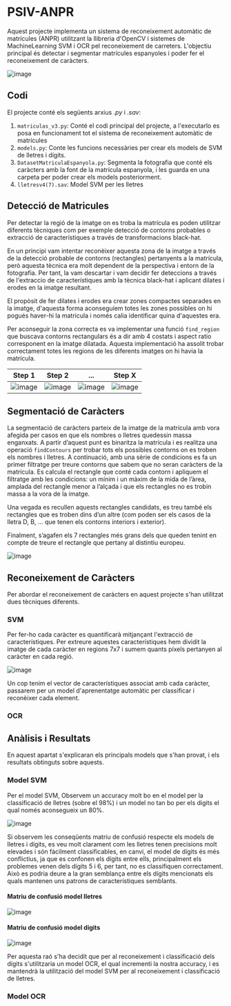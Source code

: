 # PSIV-ANPR
Aquest projecte implementa un sistema de reconeixement automàtic de matrícules (ANPR) utilitzant la llibreria d'OpenCV i sistemes de MachineLearning SVM i OCR pel reconeixement de carreters. L'objectiu principal és detectar i segmentar matrícules espanyoles i poder fer el reconeixement de caràcters.

![image](https://github.com/DCC-UAB/xnap-project-ed_group_16/assets/61145059/99728a8d-9e2c-4718-b43a-07fee2f6707b)
## Codi
El projecte conté els següents arxius *.py* i *.sav*:
1. ``matriculas_v3.py``: Conté el codi principal del projecte, a l'executarlo es posa en funcionament tot el sistema de reconeixement automàtic de matrícules
2. ``models.py``: Conte les funcions necessàries per crear els models de SVM de lletres i dígits.
3. ``DatasetMatriculaEspanyola.py``: Segmenta la fotografia que conté els caràcters amb la font de la matrícula espanyola, i les guarda en una carpeta per poder crear els models posteriorment.
4. ``lletresv4(7).sav``: Model SVM per les lletres
## Detecció de Matricules
Per detectar la regió de la imatge on es troba la matrícula es poden utilitzar diferents tècniques com per exemple detecció de contorns probables o extracció de característiques a través de transformacions black-hat.

En un principi vam intentar reconèixer aquesta zona de la imatge a través de la detecció probable de contorns (rectangles) pertanyents a la matrícula, però aquesta tècnica era molt dependent de la perspectiva i entorn de la fotografia. Per tant, la vam descartar i vam decidir fer deteccions a través de l'extraccio de característiques amb la tècnica black-hat i aplicant dilates i erodes en la imatge resultant.

El propòsit de fer dilates i erodes era crear zones compactes separades en la imatge, d'aquesta forma aconseguíem totes les zones possibles on hi pogués haver-hi la matricula i només calia identificar quina d'aquestes era.

Per aconseguir la zona correcta es va implementar una funció ``find_region`` que buscava contorns rectangulars és a dir amb 4 costats i aspect ratio corresponent en la imatge dilatada. Aquesta implementació ha assolit trobar correctament totes les regions de les diferents imatges on hi havia la matrícula.

| Step 1 | Step 2 | ... | Step X|
| -------------| ------------- | -------------|------------- |
|![image](https://github.com/DCC-UAB/xnap-project-ed_group_16/assets/61145059/bcf4c783-b62f-4cb4-9f6c-b8c16ce0bf81) |![image](https://github.com/DCC-UAB/xnap-project-ed_group_16/assets/61145059/1b424e79-c026-4b76-8189-d6a398316532)|![image](https://github.com/DCC-UAB/xnap-project-ed_group_16/assets/61145059/625a0e57-86bf-45b6-b471-7d6fffea7610)| ![image](https://github.com/DCC-UAB/xnap-project-ed_group_16/assets/61145059/89f3ab0f-c652-4472-b6af-79d388eb5a61)|

## Segmentació de Caràcters

La segmentació de caràcters parteix de la imatge de la matrícula amb vora afegida per casos en que els nombres o lletres quedessin massa enganxats. A partir d’aquest punt es binaritza la matrícula i es realitza una operació ``findContours`` per trobar tots els possibles contorns on es troben els nombres i lletres.
A continuació, amb una sèrie de condicions es fa un primer filtratge per treure contorns que sabem que no seran caràcters de la matrícula. Es calcula el rectangle que conté cada contorn i apliquem el filtratge amb les condicions: un mínim i un màxim de la mida de l’àrea, amplada del rectangle menor a l’alçada i que els rectangles no es trobin massa a la vora de la imatge.

Una vegada es recullen aquests rectangles candidats, es treu també els rectangles que es troben dins d’un altre (com poden ser els casos de la lletra D, B, ... que tenen els contorns interiors i exterior). 

Finalment, s’agafen els 7 rectangles més grans dels que queden tenint en compte de treure el rectangle que pertany al distintiu europeu.

![image](https://github.com/SergiTordera/PSIV-ANPR/assets/61145059/8c74e3c3-38af-42c6-853b-50aedca7956e)


## Reconeixement de Caràcters 

Per abordar el reconeixement de caràcters en aquest projecte s'han utilitzat dues tècniques diferents.

### SVM
Per fer-ho cada caràcter es quantificarà mitjançant l'extracció de característiques. Per extreure aquestes característiques hem dividit la imatge de cada caràcter en regions 7x7 i sumem quants píxels pertanyen al caràcter en cada regió.

![image](https://github.com/SergiTordera/PSIV-ANPR/assets/61145059/ba2e2055-023f-4f98-a13d-22b7b41a27fc)


Un cop tenim el vector de característiques associat amb cada caràcter, passarem per un model d'aprenentatge automàtic per classificar i reconèixer cada element.


### OCR

## Anàlisis i Resultats

En aquest apartat s'explicaran els principals models que s'han provat, i els resultats obtinguts sobre aquests.

### Model SVM
Per el model SVM, Observem un accuracy molt bo en el model per la classificació de lletres (sobre el 98%) i un model no tan bo per els digits el qual només  aconsegueix un 80%.

![image](https://github.com/SergiTordera/PSIV-ANPR/assets/61145059/e458df8d-61c1-451a-85b8-90ca6a19e916)

Si observem les conseqüents matriu de confusió respecte els models de lletres i dígits, es veu molt clarament com les lletres tenen precisions molt elevades i són fàcilment classificables, en canvi, el model de dígits és més conflictius, ja que es confonen els dígits entre ells, principalment els problemes venen dels dígits 5 i 6, per tant, no es classifiquen correctament. Això es podria deure a la gran semblança entre els dígits mencionats els quals mantenen uns patrons de característiques semblants.

#### Matriu de confusió model lletres
![image](https://github.com/SergiTordera/PSIV-ANPR/assets/61145059/4d3ef771-9020-4dd8-b7fc-be6b3dc5da54)
#### Matriu de confusió model digits
![image](https://github.com/SergiTordera/PSIV-ANPR/assets/61145059/923e6722-1b7c-482b-baae-8e45c5d1b36e)

Per aquesta raó s'ha decidit que per al reconeixement i classificació dels dígits s'utilitzaria un model OCR, el qual incrementi la nostra accuracy, i es mantendrà la utilització del model SVM per al reconeixement i classificació de lletres.

### Model OCR


